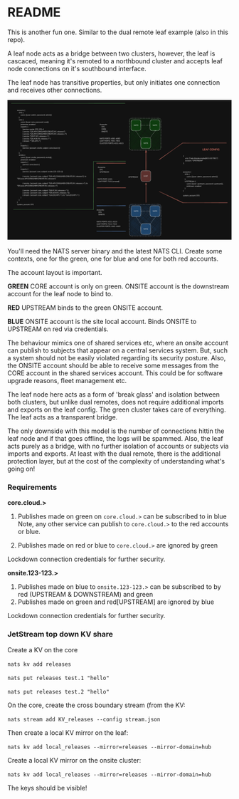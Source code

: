 # README

This is another fun one. Similar to the dual remote leaf example (also in this repo).

A leaf node acts as a bridge between two clusters, however, the leaf is cascaced, meaning it's remoted to a northbound cluster and accepts leaf node connections on it's southbound interface.

The leaf node has transitive properties, but only initiates one connection and receives other connections.

![fig1](./fig1.png)

You'll need the NATS server binary and the latest NATS CLI. Create some contexts, one for the green, one for blue and one for both red accounts.

The account layout is important.

__GREEN__
CORE account is only on green.
ONSITE account is the downstream account for the leaf node to bind to.

__RED__
UPSTREAM binds to the green ONSITE account.

__BLUE__
ONSITE account is the site local account.
Binds ONSITE to UPSTREAM on red via credentials.


The behaviour mimics one of shared services etc, where an onsite account can publish to subjects that appear on a central services system.
But, such a system should not be easily violated regarding its security posture.
Also, the ONSITE account should be able to receive some messages from the CORE account in the shared services account. This could be for software upgrade reasons, fleet management etc.

The leaf node here acts as a form of 'break glass' and isolation between both clusters, but unlike dual remotes, does not require additional imports and exports on the leaf config. The green cluster takes care of everything. The leaf acts as a transparent bridge.

The only downside with this model is the number of connections hittin the leaf node and if that goes offline, the logs will be spammed. Also, the leaf acts purely as a bridge, with no further isolation of accounts or subjects via imports and exports. At least with the dual remote, there is the additional protection layer, but at the cost of the complexity of understanding what's going on!

### Requirements

__core.cloud.>__
1. Publishes made on green on `core.cloud.>` can be subscribed to in blue
Note, any other service can publish to `core.cloud.>` to the red accounts or blue.

2. Publishes made on red or blue to `core.cloud.>` are ignored by green

Lockdown connection credentials for further security.


__onsite.123-123.>__
1. Publishes made on blue to `onsite.123-123.>` can be subscribed to by red (UPSTREAM & DOWNSTREAM) and green
2. Publishes made on green and red[UPSTREAM] are ignored by blue

Lockdown connection credentials for further security.



### JetStream top down KV share

Create a KV on the core

`nats kv add releases`

`nats put releases test.1 "hello"`

`nats put releases test.2 "hello"`

On the core, create the cross boundary stream (from the KV:

`nats stream add KV_releases --config stream.json`

Then create a local KV mirror on the leaf:

`nats kv add local_releases --mirror=releases --mirror-domain=hub`

Create a local KV mirror on the onsite cluster:

`nats kv add local_releases --mirror=releases --mirror-domain=hub`

The keys should be visible!
